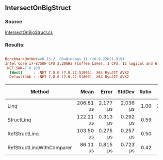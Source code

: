 ﻿## IntersectOnBigStruct

### Source
[IntersectOnBigStruct.cs](../../src/StructLinq.Benchmark/IntersectOnBigStruct.cs)

### Results:
``` ini

BenchmarkDotNet=v0.13.2, OS=Windows 11 (10.0.22621.819)
Intel Core i7-8750H CPU 2.20GHz (Coffee Lake), 1 CPU, 12 logical and 6 physical cores
.NET SDK=7.0.100
  [Host]     : .NET 7.0.0 (7.0.22.51805), X64 RyuJIT AVX2
  DefaultJob : .NET 7.0.0 (7.0.22.51805), X64 RyuJIT AVX2


```
|                    Method |      Mean |    Error |   StdDev | Ratio |    Gen0 |    Gen1 |    Gen2 | Allocated | Alloc Ratio |
|-------------------------- |----------:|---------:|---------:|------:|--------:|--------:|--------:|----------:|------------:|
|                      Linq | 206.81 μs | 2.177 μs | 2.036 μs |  1.00 | 76.9043 | 76.9043 | 76.9043 |  280610 B |        1.00 |
|                StructLinq | 122.21 μs | 0.313 μs | 0.292 μs |  0.59 |       - |       - |       - |         - |        0.00 |
|             RefStructLinq | 103.50 μs | 0.275 μs | 0.257 μs |  0.50 |       - |       - |       - |         - |        0.00 |
| RefStructLinqWithComparer |  86.11 μs | 0.815 μs | 0.723 μs |  0.42 |       - |       - |       - |         - |        0.00 |
